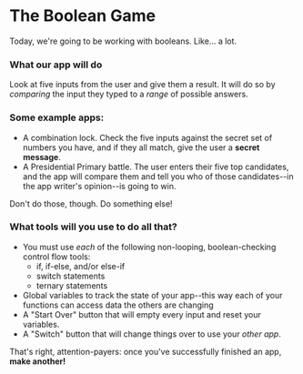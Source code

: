 # The Boolean Game

Today, we're going to be working with booleans. Like... a lot.

### What our app will do
Look at five inputs from the user and give them a result. It will do so by _comparing_ the input they typed to a _range_ of possible answers.

### Some example apps:
* A combination lock. Check the five inputs against the secret set of numbers you have, and if they all match, give the user a **secret message**.
* A Presidential Primary battle. The user enters their five top candidates, and the app will compare them and tell you who of those candidates--in the app writer's opinion--is going to win.

Don't do those, though. Do something else!

### What tools will you use to do all that?
* You must use _each_ of the following non-looping, boolean-checking control flow tools:
	* if, if-else, and/or else-if
	* switch statements
	* ternary statements
* Global variables to track the state of your app--this way each of your functions can access data the others are changing
* A "Start Over" button that will empty every input and reset your variables.
* A "Switch" button that will change things over to use your _other app_.

That's right, attention-payers: once you've successfully finished  an app, **make another!**